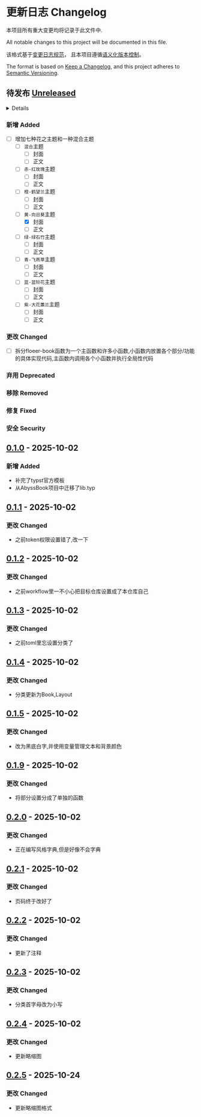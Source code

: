 # 更新日志 Changelog

本项目所有重大变更均将记录于此文件中.

All notable changes to this project will be documented in this file.

该格式基于[变更日志规范](https://keepachangelog.com/en/1.1.0/)，
且本项目遵循[语义化版本控制](https://semver.org/spec/v2.0.0.html)。

The format is based on [Keep a Changelog](https://keepachangelog.com/en/1.1.0/),
and this project adheres to [Semantic Versioning](https://semver.org/spec/v2.0.0.html).

## 待发布 [Unreleased]

<details>

<!-- Write migration guide here -->

</details>

### 新增 Added

- [ ] 增加七种花之主题和一种混合主题
  - [ ] `混合`主题
    - [ ] 封面
    - [ ] 正文
  - [ ] `赤-红玫瑰`主题
    - [ ] 封面
    - [ ] 正文
  - [ ] `橙-鹤望兰`主题
    - [ ] 封面
    - [ ] 正文
  - [ ] `黄-向日葵`主题
    - [X] 封面
    - [ ] 正文
  - [ ] `绿-绿石竹`主题
    - [ ] 封面
    - [ ] 正文
  - [ ] `青-飞燕草`主题
    - [ ] 封面
    - [ ] 正文
  - [ ] `蓝-蓝铃花`主题
    - [ ] 封面
    - [ ] 正文
  - [ ] `紫-大花蕙兰`主题
    - [ ] 封面
    - [ ] 正文

### 更改 Changed

- [ ] 拆分floeer-book函数为一个主函数和许多小函数,小函数内放置各个部分/功能的具体实现代码,主函数内调用各个小函数并执行全局性代码

### 弃用 Deprecated

### 移除 Removed

### 修复 Fixed

### 安全 Security

## [0.1.0] - 2025-10-02

### 新增 Added

<!-- Describe the feature set of the initial release here -->

- 补完了typst官方模板
- 从AbyssBook项目中迁移了lib.typ

## [0.1.1] - 2025-10-02

### 更改 Changed

- 之前token权限设置错了,改一下

## [0.1.2] - 2025-10-02

### 更改 Changed

- 之前workflow里一不小心把目标仓库设置成了本仓库自己

## [0.1.3] - 2025-10-02

### 更改 Changed

- 之前toml里忘设置分类了

## [0.1.4] - 2025-10-02

### 更改 Changed

- 分类更新为Book,Layout

## [0.1.5] - 2025-10-02

### 更改 Changed

- 改为黑底白字,并使用变量管理文本和背景颜色

## [0.1.9] - 2025-10-02

### 更改 Changed

- 将部分设置分成了单独的函数

## [0.2.0] - 2025-10-02

### 更改 Changed

- 正在编写风格字典,但是好像不会字典

## [0.2.1] - 2025-10-02

### 更改 Changed

- 页码终于改好了

## [0.2.2] - 2025-10-02

### 更改 Changed

- 更新了注释

## [0.2.3] - 2025-10-02

### 更改 Changed

- 分类首字母改为小写

## [0.2.4] - 2025-10-02

### 更改 Changed

- 更新略缩图

## [0.2.5] - 2025-10-24

### 更改 Changed

- 更新略缩图格式

<!--
Below are the target URLs for each version
You can link version numbers (in level-2 headings)
to the corresponding tag on GitHub, or the diff
in comparison to the previous release
-->

[Unreleased]: https://github.com/CrossDark/FlowerBook/compare/latest...HEAD
[0.1.0]: https://github.com/CrossDark/FlowerBook/releases/tag/v0.1.0
[0.1.1]: https://github.com/CrossDark/FlowerBook/releases/tag/v0.1.1
[0.1.2]: https://github.com/CrossDark/FlowerBook/releases/tag/v0.1.2
[0.1.3]: https://github.com/CrossDark/FlowerBook/releases/tag/v0.1.3
[0.1.4]: https://github.com/CrossDark/FlowerBook/releases/tag/v0.1.4
[0.1.5]: https://github.com/CrossDark/FlowerBook/releases/tag/v0.1.5
[0.1.9]: https://github.com/CrossDark/FlowerBook/releases/tag/v0.1.9
[0.2.0]: https://github.com/CrossDark/FlowerBook/releases/tag/v0.2.0
[0.2.1]: https://github.com/CrossDark/FlowerBook/releases/tag/v0.2.1
[0.2.2]: https://github.com/CrossDark/FlowerBook/releases/tag/v0.2.2
[0.2.3]: https://github.com/CrossDark/FlowerBook/releases/tag/v0.2.3
[0.2.4]: https://github.com/CrossDark/FlowerBook/releases/tag/v0.2.4
[0.2.5]: https://github.com/CrossDark/FlowerBook/releases/tag/v0.2.5
